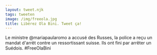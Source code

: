 ```yaml
---
layout: tweet.njk
tags: tweeten
image: /img/freeola.jpg
title: Libérez Ola Bini. Tweet ça!
---
```

Le ministre @mariapaularomo a accusé des Russes, la police a reçu un mandat d'arrêt contre un ressortissant suisse. Ils ont fini par arrêter un Suédois. #FreeOlaBini
